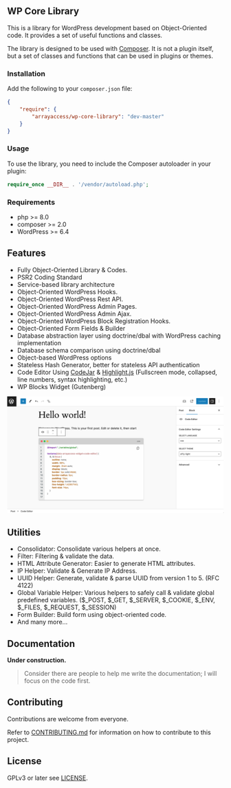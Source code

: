 ## WP Core Library

This is a library for WordPress development based on Object-Oriented code.
It provides a set of useful functions and classes.

The library is designed to be used with [Composer](https://getcomposer.org/). It is not a plugin itself, but a set of classes and functions that can be used in plugins or themes.


### Installation

Add the following to your `composer.json` file:

```json
{
    "require": {
        "arrayaccess/wp-core-library": "dev-master"
    }
}
```


### Usage

To use the library, you need to include the Composer autoloader in your plugin:

```php
require_once __DIR__ . '/vendor/autoload.php';
```


### Requirements

- php >= 8.0
- composer >= 2.0
- WordPress >= 6.4


## Features

- Fully Object-Oriented Library & Codes.
- PSR2 Coding Standard
- Service-based library architecture
- Object-Oriented WordPress Hooks.
- Object-Oriented WordPress Rest API.
- Object-Oriented WordPress Admin Pages.
- Object-Oriented WordPress Admin Ajax.
- Object-Oriented WordPress Block Registration Hooks.
- Object-Oriented Form Fields & Builder
- Database abstraction layer using doctrine/dbal with WordPress caching implementation
- Database schema comparison using doctrine/dbal
- Object-based WordPress options
- Stateless Hash Generator, better for stateless API authentication
- Code Editor Using [CodeJar](https://medv.io/codejar/) & [Highlight.js](https://highlightjs.org/) (Fullscreen mode, collapsed, line numbers, syntax highlighting, etc.)
- WP Blocks Widget (Gutenberg)


![editor-widget.png](sample-assets/images/editor-widget.png)


## Utilities

- Consolidator: Consolidate various helpers at once.
- Filter: Filtering & validate the data.
- HTML Attribute Generator: Easier to generate HTML attributes.
- IP Helper: Validate & Generate IP Address.
- UUID Helper: Generate, validate & parse UUID from version 1 to 5. (RFC 4122)
- Global Variable Helper: Various helpers to safely call & validate global predefined variables. ($_POST, $_GET, $_SERVER, $_COOKIE, $_ENV, $_FILES, $_REQUEST, $_SESSION)
- Form Builder: Build form using object-oriented code.
- And many more...


## Documentation

**Under construction.**

> Consider there are people to help me write the documentation; I will focus on the code first.

## Contributing

Contributions are welcome from everyone.

Refer to [CONTRIBUTING.md](CONTRIBUTING.md) for information on how to contribute to this project. 

## License

GPLv3 or later see [LICENSE](LICENSE).
